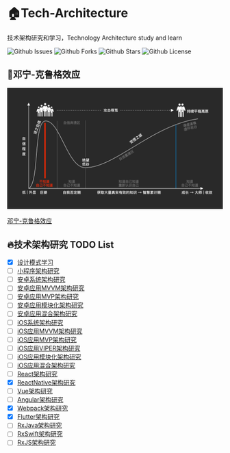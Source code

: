 # 🏠Tech-Architecture

技术架构研究和学习，Technology Architecture study and learn

![Github Issues](https://img.shields.io/github/issues/chachaxw/tech-architecture)
![Github Forks](https://img.shields.io/github/forks/chachaxw/tech-architecture)
![Github Stars](https://img.shields.io/github/stars/chachaxw/tech-architecture)
![Github License](https://img.shields.io/github/license/chachaxw/tech-architecture)

## 🤔邓宁-克鲁格效应

![邓宁-克鲁格效应](邓宁-克鲁格效应.png)

[邓宁-克鲁格效应](https://zh.wikipedia.org/wiki/鄧寧-克魯格效應)

## 🔥技术架构研究 TODO List

- [x] [设计模式学习](design-pattern/README.md)
- [ ] [小程序架构研究](mini-program-architecture/README.md)
- [ ] [安卓系统架构研究](android-architecture/README.md)
- [ ] [安卓应用MVVM架构研究](android-mvvm-architecture/README.md)
- [ ] [安卓应用MVP架构研究](android-mvp-architecture/README.md)
- [ ] [安卓应用模块化架构研究](android-modular-architecture/README.md)
- [ ] [安卓应用混合架构研究](android-hybrid-architecture/README.md)
- [ ] [iOS系统架构研究](ios-architecture/README.md)
- [ ] [iOS应用MVVM架构研究](ios-mvvm-architecture/README.md)
- [ ] [iOS应用MVP架构研究](ios-mvp-architecture/README.md)
- [ ] [iOS应用VIPER架构研究](ios-viper-architecture/README.md)
- [ ] [iOS应用模块化架构研究](ios-modular-architecture/README.md)
- [ ] [iOS应用混合架构研究](ios-hybrid-architecture/README.md)
- [ ] [React架构研究](react-architecture/README.md)
- [x] [ReactNative架构研究](react-native-architecture/README.md)
- [ ] [Vue架构研究](vue-architecture/README.md)
- [ ] [Angular架构研究](angular-architecture/README.md)
- [x] [Webpack架构研究](webpack-architecture/README.md)
- [x] [Flutter架构研究](flutter-architecture/README.md)
- [ ] [RxJava架构研究](rxjava-architecture/README.md)
- [ ] [RxSwift架构研究](rxswift-architecture/README.md)
- [ ] [RxJS架构研究](rxjs-architecture/README.md)
